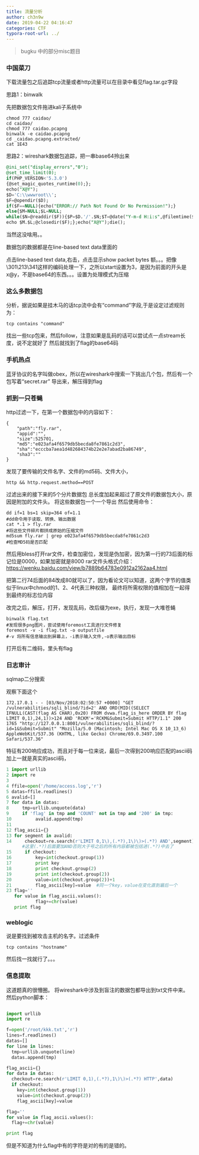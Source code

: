 ```yaml
---
title: 流量分析
author: ch3n9w
date: 2019-04-22 04:16:47
categories: CTF
typora-root-url: ../
---
```



> bugku 中的部分misc题目

<!--more-->

### 中国菜刀

下载流量包之后追踪tcp流量或者http流量可以在目录中看见flag.tar.gz字段

思路1：binwalk

先把数据包文件拖进kali子系统中

```
chmod 777 caidao/
cd caidao/
chmod 777 caidao.pcapng
binwalk -e caidao.pcapng
cd _caidao.pcapng.extracted/
cat 1E43
```
思路2：wireshark数据包追踪，把一串base64拎出来

```sql
@ini_set("display_errors","0");
@set_time_limit(0);
if(PHP_VERSION<'5.3.0')
{@set_magic_quotes_runtime(0);};
echo("X@Y");
$D='C:\\wwwroot\\';
$F=@opendir($D);
if($F==NULL){echo("ERROR:// Path Not Found Or No Permission!");}
else{$M=NULL;$L=NULL;
while($N=@readdir($F)){$P=$D.'/'.$N;$T=@date("Y-m-d H:i:s",@filemtime($P));@$E=substr(base_convert(@fileperms($P),10,8),-4);$R="\t".$T."\t".@filesize($P)."\t".$E."\n";if(@is_dir($P))$M.=$N."/".$R;else $L.=$N.$R;}
echo $M.$L;@closedir($F);};echo("X@Y");die();
```

当然这没啥用。。

数据包的数据都是在line-based text data里面的

点击line-based text data,右击，点击显示show packet bytes
额。。。把像\301\213\341这样的编码处理一下，之所以start设置为3，是因为前面的开头是x@y，不是base64的东西。。。设置为处理模式为压缩

### 这么多数据包

分析，据说如果是挂木马的话tcp流中会有“command”字段,于是设定过滤规则为：

```
tcp contains "command"
```
找出一些tcp包来，然后follow，注意如果是乱码的话可以尝试点一点stream长度，说不定就好了
然后就找到了flag的base64码

### 手机热点

蓝牙协议的名字叫做obex，所以在wireshark中搜索一下挑出几个包，然后有一个包写着“secret.rar”
导出来，解压得到flag

### 抓到一只苍蝇

http过滤一下，在第一个数据包中的内容如下：

```
{
    "path":"fly.rar",
    "appid":"",
    "size":525701,
    "md5":"e023afa4f6579db5becda8fe7861c2d3",
    "sha":"ecccba7aea1d482684374b22e2e7abad2ba86749",
    "sha3":""
}
```

发现了要传输的文件名字、文件的md5码、文件大小，
```
http && http.request.method==POST
```
过滤出来的接下来的5个分片数据包
总长度加起来超过了原文件的数据包大小，原因是附加的文件头。
将这些数据包一个一个导出
然后使用命令：


```
dd if=1 bs=1 skip=364 of=1.1
#dd命令用于读取、转换、输出数据
cat *.1 > fly.rar
#将这些文件碎片都拼成原始的压缩文件
md5sum fly.rar | grep e023afa4f6579db5becda8fe7861c2d3
#检查MD5码是否匹配
```
然后用bless打开rar文件，检查加密位，发现是伪加密，因为第一行的73后面的标记位是0000，如果加密就是8000
rar文件头格式介绍：https://wenku.baidu.com/view/b7889b64783e0912a2162aa4.html

把第二行74后面的84改成80就可以了，因为看论文可以知道，这两个字节的值类似于linux中chmod的1、2、4代表三种权限，
最终将所需权限的值相加在一起得到最终的标志位内容

改完之后，解压，打开，发现乱码，改后缀为exe，执行，发现一大堆苍蝇

```
binwalk flag.txt
#发现很多png图片，尝试使用foremost工具进行文件修复
foremost -v -i flag.txt -o outputfile
#-v 将所有信息输出到屏幕上，-i表示输入文件,-o表示输出目标
```
打开后有二维码，里头有flag
### 日志审计

sqlmap二分搜索

观察下面这个
```
172.17.0.1 - - [03/Nov/2018:02:50:57 +0000] "GET /vulnerabilities/sqli_blind/?id=2' AND ORD(MID((SELECT IFNULL(CAST(flag AS CHAR),0x20) FROM dvwa.flag_is_here ORDER BY flag LIMIT 0,1),24,1))>124 AND 'RCKM'='RCKM&Submit=Submit HTTP/1.1" 200 1765 "http://127.0.0.1:8001/vulnerabilities/sqli_blind/?id=1&Submit=Submit" "Mozilla/5.0 (Macintosh; Intel Mac OS X 10_13_6) AppleWebKit/537.36 (KHTML, like Gecko) Chrome/69.0.3497.100 Safari/537.36"
```
特征有200响应成功，而且对于每一位来说，最后一次得到200响应匹配的ascii码加上一就是真实的ascii码，
```python
1 import urllib
2 import re
3
4 ffile=open('/home/access.log','r')
5 datas=ffile.readlines()
6 avalid=[]
7 for data in datas:
8     tmp=urllib.unquote(data)
9     if 'flag' in tmp and 'COUNT' not in tmp and '200' in tmp:
10         avalid.append(tmp)
11
12 flag_ascii={}
13 for segment in avalid:
14     checkout=re.search(r'LIMIT 0,1\),(.*?),1\)\)>(.*?) AND',segment)
      #这里(.*?)后面要加AND否则大于号之后的所有内容都被包括进(.*?)中去了
15     if checkout:
16         key=int(checkout.group(1))
17         print key
18         print checkout.group(2)
19         print int(checkout.group(2))
20         value=int(checkout.group(2))+1
21         flag_ascii[key]=value  #同一个key，value在变化直到最后一个
23 flag=''
   for value in flag_ascii.values():
           flag+=chr(value)
   print flag
```

### weblogic

说是要找到被攻击主机的名字。过滤条件
```
tcp contains "hostname"
```
然后找一找就行了。。。

### 信息提取

这道题真的很懵圈。
将wireshark中涉及到盲注的数据包都导出到txt文件中来。
然后python脚本：

```python

import urllib
import re

f=open('/root/kkk.txt','r')
lines=f.readlines()
datas=[]
for line in lines:
  tmp=urllib.unquote(line)
  datas.append(tmp)

flag_ascii={}
for data in datas:
  checkout=re.search(r'LIMIT 0,1),(.*?),1\)\)>(.*?) HTTP',data)
  if checkout:
    key=int(checkout.group(1))
    value=int(checkout.group(2))
    flag_ascii[key]=value

flag=''
for value in flag_ascii.values():
  flag+=chr(value)

print flag
```
但是不知道为什么flag中有的字符是对的有的是错的。
